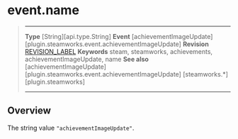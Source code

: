 # event.name

> --------------------- ------------------------------------------------------------------------------------------
> __Type__              [String][api.type.String]
> __Event__             [achievementImageUpdate][plugin.steamworks.event.achievementImageUpdate]
> __Revision__          [REVISION_LABEL](REVISION_URL)
> __Keywords__          steam, steamworks, achievements, achievementImageUpdate, name
> __See also__          [achievementImageUpdate][plugin.steamworks.event.achievementImageUpdate]
>                       [steamworks.*][plugin.steamworks]
> --------------------- ------------------------------------------------------------------------------------------

## Overview

The string value `"achievementImageUpdate"`.